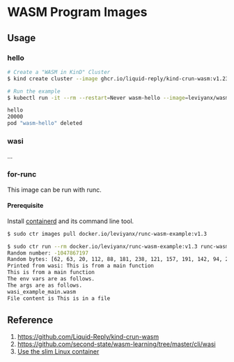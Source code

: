 # WASM Program Images

## Usage

### hello

```bash
# Create a "WASM in KinD" Cluster
$ kind create cluster --image ghcr.io/liquid-reply/kind-crun-wasm:v1.23.4

# Run the example
$ kubectl run -it --rm --restart=Never wasm-hello --image=leviyanx/wasm-hello-example:v1.0 --annotations="module.wasm.image/variant=compat" /hello.wasm 20000

hello
20000
pod "wasm-hello" deleted
```

### wasi

...

### for-runc

This image can be run with runc.

#### Prerequisite

Install [containerd](https://github.com/containerd/containerd) and its command line tool.

```bash
$ sudo ctr images pull docker.io/leviyanx/runc-wasm-example:v1.3

$ sudo ctr run --rm docker.io/leviyanx/runc-wasm-example:v1.3 runc-wasm-example
Random number: -1047867197
Random bytes: [62, 63, 20, 112, 88, 181, 238, 121, 157, 191, 142, 94, 20, 209, 125, 223, 155, 234, 77, 240, 87, 4, 119, 70, 102, 1, 153, 123, 154, 19, 144, 109, 65, 72, 252, 123, 209, 161, 228, 186, 165, 35, 35, 216, 194, 228, 255, 193, 205, 231, 211, 186, 124, 169, 174, 161, 59, 190, 198, 33, 121, 166, 25, 229, 232, 42, 140, 37, 243, 191, 4, 25, 86, 222, 37, 133, 35, 137, 37, 137, 29, 139, 188, 38, 134, 96, 250, 158, 2, 145, 220, 94, 119, 184, 162, 118, 40, 177, 48, 22, 156, 141, 115, 222, 143, 243, 124, 181, 58, 217, 215, 35, 221, 237, 160, 128, 196, 119, 133, 133, 227, 6, 145, 16, 28, 123, 101, 62]
Printed from wasi: This is from a main function
This is from a main function
The env vars are as follows.
The args are as follows.
wasi_example_main.wasm
File content is This is in a file
```

## Reference

1. https://github.com/Liquid-Reply/kind-crun-wasm
2. https://github.com/second-state/wasm-learning/tree/master/cli/wasi
3. [Use the slim Linux container](https://github.com/WasmEdge/WasmEdge/blob/2fbea38d0cbe7b7c29867a8a1bed7e9723e00a46/docs/book/en/src/use_cases/kubernetes/docker/lxc.md)